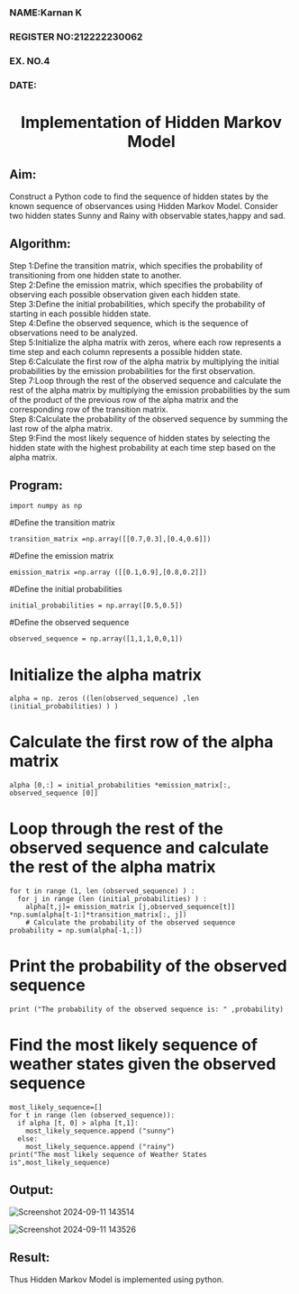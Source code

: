 <H3>NAME:Karnan K</H3>
<H3>REGISTER NO:212222230062</H3>
<H3>EX. NO.4</H3>
<H3>DATE:</H3>
<H1 ALIGN =CENTER> Implementation of Hidden Markov Model</H1>

## Aim: 
Construct a Python code to find the sequence of hidden states by the known sequence of observances using Hidden Markov Model. Consider two hidden states Sunny and Rainy with observable states,happy and sad.

## Algorithm:

Step 1:Define the transition matrix, which specifies the probability of transitioning from  one hidden state to another.<br>
Step 2:Define the emission matrix, which specifies the probability of observing each possible observation given each hidden state.<br>
Step 3:Define the initial probabilities, which specify the probability of starting in each possible hidden state.<br>
Step 4:Define the observed sequence, which is the sequence of observations need to  be analyzed.<br>
Step 5:Initialize the alpha matrix with zeros, where each row represents a time step and each column represents a possible hidden state.<br>
Step 6:Calculate the first row of the alpha matrix by multiplying the initial  probabilities by the emission probabilities for the first observation.<br>
Step 7:Loop through the rest of the observed sequence and calculate the rest of the alpha matrix by multiplying the emission probabilities by the sum of the product of 
       the previous row of the alpha matrix and the corresponding row of the transition matrix.<br>
Step 8:Calculate the probability of the observed sequence by summing the last row of the alpha matrix.<br>
Step 9:Find the most likely sequence of hidden states by selecting the hidden state with the highest probability at each time step based on the alpha matrix.<br>

## Program:
```
import numpy as np
```
#Define the transition matrix
```
transition_matrix =np.array([[0.7,0.3],[0.4,0.6]])
```
#Define the emission matrix
```
emission_matrix =np.array ([[0.1,0.9],[0.8,0.2]])
```
#Define the initial probabilities
```
initial_probabilities = np.array([0.5,0.5])
```
#Define the observed sequence
```
observed_sequence = np.array([1,1,1,0,0,1])
```
# Initialize the alpha matrix
```
alpha = np. zeros ((len(observed_sequence) ,len (initial_probabilities) ) )
```
# Calculate the first row of the alpha matrix
```
alpha [0,:] = initial_probabilities *emission_matrix[:, observed_sequence [0]]
```
# Loop through the rest of the observed sequence and calculate the rest of the alpha matrix
```
for t in range (1, len (observed_sequence) ) :
  for j in range (len (initial_probabilities) ) :
    alpha[t,j]= emission_matrix [j,observed_sequence[t]] *np.sum(alpha[t-1:]*transition_matrix[:, j])
    # Calculate the probability of the observed sequence
probability = np.sum(alpha[-1,:])
```
# Print the probability of the observed sequence
```
print ("The probability of the observed sequence is: " ,probability)
```
# Find the most likely sequence of weather states given the observed sequence
```
most_likely_sequence=[]
for t in range (len (observed_sequence)):
  if alpha [t, 0] > alpha [t,1]:
    most_likely_sequence.append ("sunny")
  else:
    most_likely_sequence.append ("rainy")
print("The most likely sequence of Weather States is",most_likely_sequence)
```
## Output:

![Screenshot 2024-09-11 143514](https://github.com/user-attachments/assets/9e971465-19eb-4c54-9358-ccf0d13223e2)

![Screenshot 2024-09-11 143526](https://github.com/user-attachments/assets/6cdd82ae-c903-41ef-b78a-e02fb5e0348e)

## Result:
Thus Hidden Markov Model is implemented using python.

